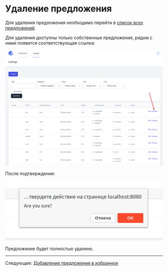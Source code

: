 # Удаление предложения

Для удаления предложения необходимо перейти в [список всех предложений](../06-listings/README.md).

Для удаления доступны только собственные предложения, рядом с ними появится соответствующая ссылка:

![](images/001.png)

После подтверждения:

![](images/002.png)

Предложение будет полностью удалено.

---

Следующее: [Добавление предложения в избранное](../10-favourite-listing/README.md)
